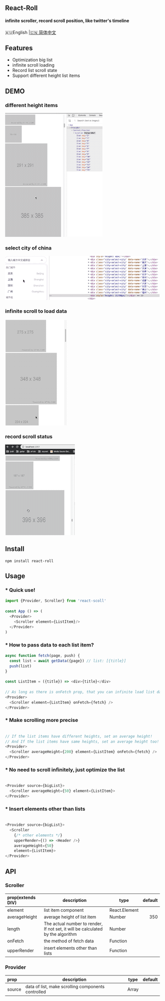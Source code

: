 ## React-Roll
#### infinite scroller, record scroll position, like twitter's timeline

🇦🇺English
|<a href="https://github.com/fagougou/react-roll/docs/README.zh-CN.md">🇨🇳 简体中文</a>

## Features

- Optimization big list
- infinite scroll loading
- Record list scroll state
- Support different height list items

## DEMO

### different height items
![simple-demo](./pictures/simple-demo.gif)

### select city of china
![city-select-demo](./pictures/city-select-demo.gif)

### infinite scroll to load data
![infinite-load-demo](./pictures/infinite-load-demo.gif)

### record scroll status
![record-demo](./pictures/record-demo.gif)

## Install

```
npm install react-roll
```

## Usage

### * Quick use!

``` javascript
import {Provider, Scroller} from 'react-scoll'

const App () => (
  <Provider>
    <Scroller element={ListItem}/>
  </Provider>
)
```

### * How to pass data to each list item?

``` javascript
async function fetch(page, push) {
  const list = await getData({page}) // list: [{title}]
  push(list)
}

const ListItem = ({title}) => <div>{title}</div>

// As long as there is onFetch prop, that you can infinite load list data
<Provider>
  <Scroller element={ListItem} onFetch={fetch} />
</Provider>
```

### * Make scrolling more precise

``` javascript

// If the list items have different heights, set an average height!
// And If the list items have same heights, set an average height too!
<Provider>
  <Scroller averageHeight={200} element={ListItem} onFetch={fetch} />
</Provider>

```

### * No need to scroll infinitely, just optimize the list

``` javascript

<Provider source={bigList}>
  <Scroller averageHeight={50} element={ListItem}>
</Provider>

```

### * Insert elements other than lists

``` javascript

<Provider source={bigList}>
  <Scroller
    {/* other elements */}
    upperRender={() => <Header />}
    averageHeight={50}
    element={ListItem}>
</Provider>

```

## API

### Scroller

| prop(extends DIV) | description                                                                     | type          | default |
| :---------------- | ------------------------------------------------------------------------------- | ------------- | ------: |
| element           | list item component                                                             | React.Element |
| averageHeight     | average height of list item                                                     | Number        |     350 |
| length            | The actual number to render, If not set, it will be calculated by the algorithm | Number        |
| onFetch           | the method of fetch data                                                        | Function      |
| upperRender       | insert elements other than lists                                                | Function      |

### Provider

| prop   | description                                     | type  | default |
| :----- | ----------------------------------------------- | ----- | ------: |
| source | data of list, make scrolling components controlled | Array |
